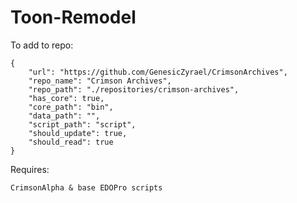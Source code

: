 # Toon-Remodel
To add to repo:

	{
		"url": "https://github.com/GenesicZyrael/CrimsonArchives",
		"repo_name": "Crimson Archives",
		"repo_path": "./repositories/crimson-archives",
		"has_core": true,
		"core_path": "bin",
		"data_path": "",
		"script_path": "script",
		"should_update": true,
		"should_read": true
	}

Requires:

    CrimsonAlpha & base EDOPro scripts
